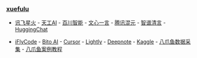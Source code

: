 ### **[xuefulu](http://xuefulu.com/)**

+ [讯飞星火](https://xinghuo.xfyun.cn/desk) - [天工AI](https://search.tiangong.cn/) - [百川智能](https://chat.baichuan-ai.com/) - [文心一言](https://yiyan.baidu.com/) - [腾讯混元](https://hunyuan.tencent.com/) - [智谱清言](https://chatglm.cn/) - [HuggingChat](https://huggingface.co/chat/)

+ [iFlyCode](https://iflycode.xfyun.cn/) - [Bito AI](https://alpha.bito.co/bitoai/) - [Cursor](https://www.cursor.so/) - [Lightly](https://lightly.teamcode.com/login) - [Deepnote](https://deepnote.com/sign-in) - [Kaggle](https://www.kaggle.com/) - [八爪鱼数据采集](https://www.bazhuayu.com/download/windows) - [八爪鱼案例教程](https://www.bazhuayu.com/tutorial8/hottutorial/wycjsc)
